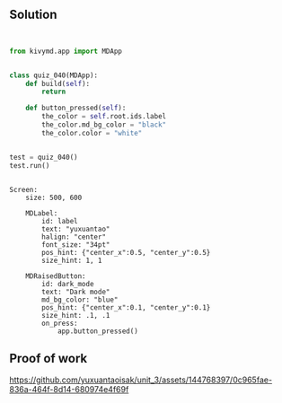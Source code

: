 ## Solution ##

```.py


from kivymd.app import MDApp


class quiz_040(MDApp):
    def build(self):
        return

    def button_pressed(self):
        the_color = self.root.ids.label
        the_color.md_bg_color = "black"
        the_color.color = "white"


test = quiz_040()
test.run()


```




```.kv

Screen:
    size: 500, 600

    MDLabel:
        id: label
        text: "yuxuantao"
        halign: "center"
        font_size: "34pt"
        pos_hint: {"center_x":0.5, "center_y":0.5}
        size_hint: 1, 1

    MDRaisedButton:
        id: dark_mode
        text: "Dark mode"
        md_bg_color: "blue"
        pos_hint: {"center_x":0.1, "center_y":0.1}
        size_hint: .1, .1
        on_press:
            app.button_pressed()
```



## Proof of work ##

https://github.com/yuxuantaoisak/unit_3/assets/144768397/0c965fae-836a-464f-8d14-680974e4f69f

